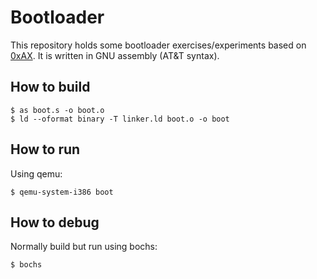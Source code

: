 # Bootloader
This repository holds some bootloader exercises/experiments based on [0xAX](https://github.com/0xAX/linux-insides). It is written in GNU assembly (AT&T syntax).

## How to build
```
$ as boot.s -o boot.o
$ ld --oformat binary -T linker.ld boot.o -o boot 
```

## How to run
Using qemu:
```
$ qemu-system-i386 boot
```

## How to debug
Normally build but run using bochs:
```
$ bochs
```
